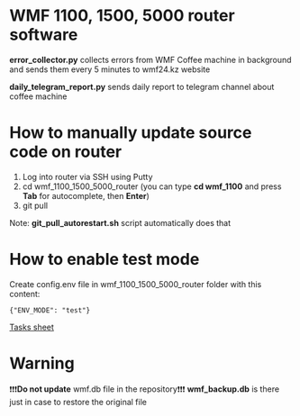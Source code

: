 # WMF 1100, 1500, 5000 router software

**error_collector.py** collects errors from WMF Coffee machine in background and sends them every 5 minutes to wmf24.kz website

**daily_telegram_report.py** sends daily report to telegram channel about coffee machine

# How to manually update source code on router

1. Log into router via SSH using Putty
2. cd wmf_1100_1500_5000_router (you can type **cd wmf_1100** and press **Tab** for autocomplete, then **Enter**)
3. git pull

Note: **git_pull_autorestart.sh** script automatically does that

# How to enable test mode
Create config.env file in wmf_1100_1500_5000_router folder with this content:

```{"ENV_MODE": "test"}```

[Tasks sheet](https://docs.google.com/spreadsheets/d/1c5-ysAOZGqr1D_U2W0QwiUBQH72YvyVNEA_C10SGIEg/edit#gid=0)

# Warning
❗️❗️❗️**Do not update** wmf.db file in the repository❗️❗️❗️ **wmf_backup.db** is there just in case to restore the original file
